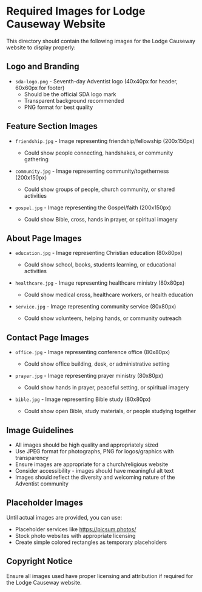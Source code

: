 # Required Images for Lodge Causeway Website

This directory should contain the following images for the Lodge Causeway website to display properly:

## Logo and Branding

- `sda-logo.png` - Seventh-day Adventist logo (40x40px for header, 60x60px for footer)
  - Should be the official SDA logo mark
  - Transparent background recommended
  - PNG format for best quality

## Feature Section Images

- `friendship.jpg` - Image representing friendship/fellowship (200x150px)

  - Could show people connecting, handshakes, or community gathering

- `community.jpg` - Image representing community/togetherness (200x150px)

  - Could show groups of people, church community, or shared activities

- `gospel.jpg` - Image representing the Gospel/faith (200x150px)
  - Could show Bible, cross, hands in prayer, or spiritual imagery

## About Page Images

- `education.jpg` - Image representing Christian education (80x80px)

  - Could show school, books, students learning, or educational activities

- `healthcare.jpg` - Image representing healthcare ministry (80x80px)

  - Could show medical cross, healthcare workers, or health education

- `service.jpg` - Image representing community service (80x80px)
  - Could show volunteers, helping hands, or community outreach

## Contact Page Images

- `office.jpg` - Image representing conference office (80x80px)

  - Could show office building, desk, or administrative setting

- `prayer.jpg` - Image representing prayer ministry (80x80px)

  - Could show hands in prayer, peaceful setting, or spiritual imagery

- `bible.jpg` - Image representing Bible study (80x80px)
  - Could show open Bible, study materials, or people studying together

## Image Guidelines

- All images should be high quality and appropriately sized
- Use JPEG format for photographs, PNG for logos/graphics with transparency
- Ensure images are appropriate for a church/religious website
- Consider accessibility - images should have meaningful alt text
- Images should reflect the diversity and welcoming nature of the Adventist community

## Placeholder Images

Until actual images are provided, you can use:

- Placeholder services like https://picsum.photos/
- Stock photo websites with appropriate licensing
- Create simple colored rectangles as temporary placeholders

## Copyright Notice

Ensure all images used have proper licensing and attribution if required for the Lodge Causeway website.
